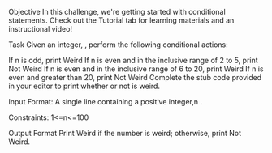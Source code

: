 Objective 
In this challenge, we're getting started with conditional statements. Check out the Tutorial tab for learning materials and an instructional video!

Task 
Given an integer, , perform the following conditional actions:

If n is odd, print Weird
If n is even and in the inclusive range of 2 to 5, print Not Weird
If n is even and in the inclusive range of 6 to 20, print Weird
If n is even and greater than 20, print Not Weird
Complete the stub code provided in your editor to print whether or not  is weird.

Input Format:
A single line containing a positive integer,n .

Constraints:
1<=n<=100

Output Format
Print Weird if the number is weird; otherwise, print Not Weird.
